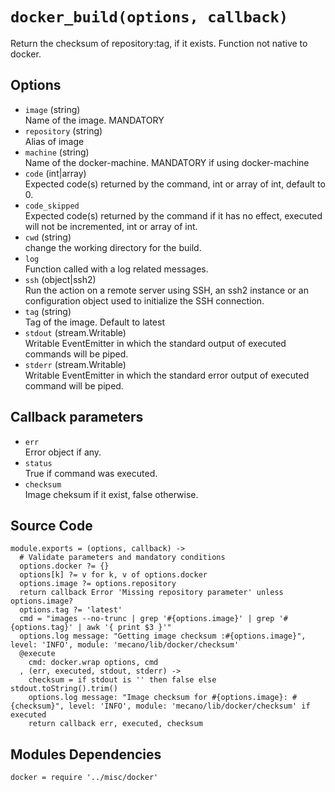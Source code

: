 
# `docker_build(options, callback)`

Return the checksum of repository:tag, if it exists. Function not native to docker.

## Options

*   `image` (string)   
    Name of the image. MANDATORY
*   `repository` (string)   
    Alias of image
*   `machine` (string)   
    Name of the docker-machine. MANDATORY if using docker-machine   
*   `code`   (int|array)   
    Expected code(s) returned by the command, int or array of int, default to 0.   
*   `code_skipped`   
    Expected code(s) returned by the command if it has no effect, executed will
    not be incremented, int or array of int.   
*   `cwd` (string)   
    change the working directory for the build.   
*   `log`   
    Function called with a log related messages.   
*   `ssh` (object|ssh2)   
    Run the action on a remote server using SSH, an ssh2 instance or an
    configuration object used to initialize the SSH connection.   
*   `tag` (string)   
    Tag of the image. Default to latest   
*   `stdout` (stream.Writable)   
    Writable EventEmitter in which the standard output of executed commands will
    be piped.   
*   `stderr` (stream.Writable)   
    Writable EventEmitter in which the standard error output of executed command
    will be piped.   

## Callback parameters

*   `err`   
    Error object if any.   
*   `status`   
    True if command was executed.   
*   `checksum`   
    Image cheksum if it exist, false otherwise.   

## Source Code

    module.exports = (options, callback) ->
      # Validate parameters and mandatory conditions
      options.docker ?= {}
      options[k] ?= v for k, v of options.docker
      options.image ?= options.repository
      return callback Error 'Missing repository parameter' unless options.image?
      options.tag ?= 'latest'
      cmd = "images --no-trunc | grep '#{options.image}' | grep '#{options.tag}' | awk '{ print $3 }'"
      options.log message: "Getting image checksum :#{options.image}", level: 'INFO', module: 'mecano/lib/docker/checksum'
      @execute
        cmd: docker.wrap options, cmd
      , (err, executed, stdout, stderr) ->
        checksum = if stdout is '' then false else stdout.toString().trim()
        options.log message: "Image checksum for #{options.image}: #{checksum}", level: 'INFO', module: 'mecano/lib/docker/checksum' if executed
        return callback err, executed, checksum


## Modules Dependencies

    docker = require '../misc/docker'
